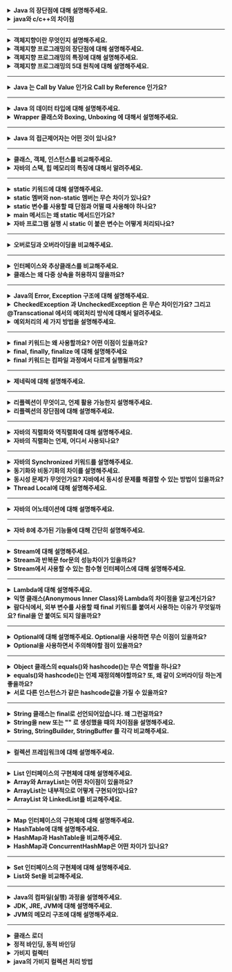 <details>
  <summary><b>Java 의 장단점에 대해 설명해주세요.</b></summary>

### 답변
- 장점
  - 운영체제에 독립적이다. 
    - JVM에서 동작하기 때문에, 특정 운영체제에 종속되지 않는다.
  - 객체지향 언어이다. 
    - 객체지향적으로 프로그래밍 하기 위해 여러 언어적 지원을 하고있다. (캡슐화, 상속, 추상화, 다형성)
    - 객체지향 패러다임의 특성상 비교적 이해하고 배우기 쉽다.
- 단점
  - 비교적 속도가 느리다. 
    - 자바는 한 번의 컴파일링으로 실행 가능한 기계어가 만들어지지 않고 JVM에 의해 기계어로 번역되고 실행하는 과정을 거치기 때문에 C나 C++의 컴파일 단계에서 만들어지는 완전한 기계어보다는 속도가 느리다. 
    - 그러나 하드웨어의 성능 향상과 바이트 코드를 기계어로 변환해주는 JIT 컴파일러 같은 기술 적용으로 JVM의 기능이 향상되어 속도의 격차가 많이 줄어들었다.

</details>
<details>
  <summary><b>java와 c/c++의 차이점</b></summary>

### 답변
- java와 c/c++의 가장 큰 차이점은 실행 환경이다. 
- java에서의 개발: 컴파일 혹은 컴파일 + jar압축 
  - 자바는 링크 과정이 없이 컴파일러가 바로 바이트 코드를 생성 
- c/c++에서의 개발: 컴파일 + 링크

</details>

---
<details>
  <summary><b>객체지향이란 무엇인지 설명해주세요.</b></summary>

### 답변
- 객체
  - 현실 세계의 실체 및 개념을 반영하는 상태와 행위를 정의한 데이터의 집합
- 객체지향 프로그래밍
  - 실세상의 물체를 객체로 표현하고, 이들 사이의 관계, 상호 작용을 프로그램으로 나타낸다.
  - 객체를 추출하고 객체들의 관계를 결정하고 이들의 상호 작용에 필요한 함수(메서드)와 변수(필드)를 설계 및 구현하다.
  - 각자의 역할을 지닌 객체들끼리 서로 메시지를 주고받으며 동작할 수 있도록 프로그래밍하는 것
  - 프로그래밍에서 필요한 데이터를 추상화시켜 상태와 행위를 가진 객체를 만들고 그 객체들 간의 유기적인 상호작용을 통해 로직을 구성하는 프로그래밍 방법

- 절차지향 프로그래밍 <-> 객체지향 프로그래밍
  - 실행하고자 하는 절차를 정하고 이 절차대로 프로그래밍하는 방법 
  - 목적을 달성하기 위한 일의 흐름에 중점을 둔다.

</details>

<details>
  <summary><b>객체지향 프로그래밍의 장단점에 대해 설명해주세요.</b></summary>

### 답변
- 객체지향 프로그래밍
  - 프로그래밍에서 필요한 데이터를 추상화시켜 상태와 행위를 가진 객체를 만들고 그 객체들 간의 유기적인 상호작용을 통해 로직을 구성하는 프로그래밍 방법
- 장점
  - 코드 재사용 용이 
  - 유지보수 용이 
  - 대형 프로젝트에 적합
- 단점
  - 처리 속도 느림 
  - 설계가 어려움

</details>

<details>
  <summary><b>객체지향 프로그래밍의 특징에 대해 설명해주세요.</b></summary>

### 답변
- 캡상추다
- 캡슐화 
  - 클래스 안에 서로 연관있는 속성과 기능들을 하나의 캡슐로 만들어 데이터를 외부로부터 보호하는 것 
  - 목적 
    - 데이터 보호: 외부로부터 클래스에 정의된 속성과 기능들을 보호 
    - 데이터 은닉: 내부의 동작을 감추고 외부에는 필요한 부분만 노출 (각 객체 고유의 독립성과 책임 영역을 안전하게 지킬 수 있다.)
  - 접근제어자와 getter/setter 를 통해 구현
- 상속 
  - 기존의 클래스를 재활용하여 새로운 클래스를 작성하는 자바의 문법요소 
  - 코드의 재사용을 통해 반복적인 코드를 최소화하고 공유하는 속성과 기능에 간편하게 접근할 수 있다. 
  - 상속과 구현 
    - 상속: 상위 클래스의 속성과 기능들을 하위 클래스에서 그대로 받아 사용하거나 오버라이딩을 통해 선택적으로 재정의해서 사용 
    - 구현: 반드시 인터페이스에 정의된 추상 메서드의 내용이 하위 클래스에서 정의
- 추상화 
  - 객체의 공통적인 속성과 기능을 추출하여 정의하는 것 
  - 구체적인 사물들의 공통적인 특징을 파악해서 이를 하나의 개념(집합)으로 다루는 것
  - 추상클래스와 인테페이스로 구현
- 다형성
  - 객체의 속성이나 기능이 상황에 따라 여러 가지 형태를 가질 수 있는 성질 
  - 서로 다른 클래스의 객체가 같은 메시지를 받았을 때 각자의 방식으로 동작하는 능력
  - 메서드 오버라이딩과 오버로딩을 통해 구현 
  - 가능한 것 예시 
    - 여러 종류의 객체를 배열로 다룰 수 있다.
    - 하나의 타입만으로 여러 가지 타입의 객체를 참조할 수 있다.

</details>

<details>
  <summary><b>객체지향 프로그래밍의 5대 원칙에 대해 설명해주세요.</b></summary>

### 답변
- "SOLID" 원칙

- S: 단일 책임 원칙(SRP, Single Responsibility Principle)
  - 객체는 단 하나의 책임만 가져야 한다. 
- O: 개방-폐쇄 원칙(OCP, Open Closed Principle)
  - 기존의 코드를 변경하지 않으면서 기능을 추가할 수 있도록 설계가 되어야 한다. 
- L: 리스코프 치환 원칙(LSP, Liskov Substitution Principle)
  - 일반화 관계에 대한 이야기며, 자식 클래스는 최소한 자신의 부모 클래스에서 가능한 행위는 수행할 수 있어야 한다. 
- I: 인터페이스 분리 원칙(ISP, Interface Segregation Principle)
  - 인터페이스를 클라이언트에 특화되도록 분리시키라는 설계 원칙이다. 
- D: 의존 역전 원칙(DIP, Dependency Inversion Principle)
  - 의존 관계를 맺을 때 변화하기 쉬운 것 또는 자주 변화하는 것보다는 변화하기 어려운 것, 거의 변화가 없는 것에 의존하라는 것이다.

</details>

---
<details>
  <summary><b>Java 는 Call by Value 인가요 Call by Reference 인가요?</b></summary>

### 답변
- 자바는 Call by Value 를 따릅니다. 기본 자료형의 경우 `해당 값이 복사`되어 전달되고, 참조 자료형의 경우 `힙 메모리의 참조값이 복사`되어 전달됩니다.

- 자바에서 파라미터는 항상 `값`으로 전달됩니다. (파라미터의 복사본이 메서드에 전달)
- `기본 자료형`의 경우 `값의 복사본`이 전달됩니다.
- `참조 자료형`의 경우 힙 메모리의 `주소값이 복사`되어 전달됩니다.
  - 아래 예시의 경우 User 의 메모리가 복사되어 전달된다. b 의 경우 새로운 주소를 할당하는데 메서드가 종료되면 원본 b 에는 반영되지 않는다.
  ```java
  class User {
      public int age;
  
      public User(int age) {
          this.age = age;
      }
  }
  
  public class ReferenceTypeTest {
  
      void test() {
          User a = new User(10);
          User b = new User(20);
  			  
          System.out.println(a); // age: 10
          System.out.println(b); // age: 20
          modify(a, b);
  
          System.out.println(a); // age: 11 
          System.out.println(b); // age: 20
      }
  
      private void modify(User a, User b) {
          a.age++;
  
          b = new User(30);
          b.age++;
      }
  }
  ```
  
</details>

---
<details>
  <summary><b>Java 의 데이터 타입에 대해 설명해주세요.</b></summary>

### 답변
- 자바의 데이터 타입은 기본 데이터 타입과 참조 타입으로 나뉩니다. 
- 기본 데이터 타입으로는 byte, short, int, long, float, double, boolean, char 가 있으며 Stack 영역에 저장됩니다. 
- 참조 타입은 기본형은 제외한 모든 타입이며 Heap 영역에 저장됩니다.

- `기본 데이터 타입(Primitive Data Type)`
  - 정수형 : byte, short, int, long
  - 실수형 : float, double
  - 논리형 : boolean(ture/false)
  - 문자형 : char
  - 기본 타입의 크기가 작고 고정적이기 때문에 메모리의 Stack 영역에 저장된다.

- `참조 타입(Reference Data Type)`
  - 참조 타입 종류: class, array, interface, Enumeration
  - 기본형을 제외하고는 모두 참조형
  - new 키워드를 이용하여 객체를 생성하여 데이터가 생성된 주소를 참조하는 타입이다.
  - String, StringBuffer, List, 개인이 만든 클래스 등
  - String과 배열은 참조 타입과 달리 new 없이 생성이 가능하지만 기본 타입이 아닌 참조 타입이다.
  - 참조 타입의 데이터의 크기가 가변적, 동적이기 때문에 동적으로 관리되는 Heap 영역에 저장된다.
  - 더 이상 참조하는 변수가 없을 때 가비지 컬렉션에 의해 파괴된다.
  - 참조 타입은 값이 저장된 곳의 주소를 저장하는 공간으로 객체의 주소를 저장한다. (Call-By-Value)
</details>

<details>
  <summary><b>Wrapper 클래스와 Boxing, Unboxing 에 대해서 설명해주세요.</b></summary>

### 답변
- 기본 타입의 데이터를 Wrapper 클래스의 값으로 변환하면 Boxing, 반대의 경우를 Unboxing이라고 합니다. 
- 프로그램에 따라 기본 타입의 데이터를 객체로 취급해야 하는 경우가 있다. 
- 예를 들어, 메소드의 인수로 객체 타입만이 요구되면 기본 타입의 데이터를 그대로 사용할 수는 없다. 
- 이때 기본 타입의 데이터를 먼저 객체로 변환한 후 작업을 수행해야 한다.

- Wrapper Class
  - 프로그램에 따라 기본 데이터 타입을 객체로 취급해야 하는 경우, 기본 타입들의 데이터를 객체로 포장한 클래스
  - java.lang 패키지에 존재

| 기본 타입     | 래퍼 클래스      |
|-----------|-------------|
| `byte`    | `Byte`      |
| `short`   | `Short`     |
| `int`     | `Integer`   |
| `long`    | `Long`      |
| `float`   | `Float`     |
| `double`  | `Double`    |
| `char`    | `Character` |
| `boolean` | `Boolean`   |

### 박싱(Boxing), 언박싱(Unboxing)
- Boxing
  - 기본 타입의 데이터를 Wapper 클래스의 인스턴스로 변환하는 과정
- Unboxing
  - Wrapper 클래스의 인스턴스에 저장된 값을 기본 타입의 데이터로 꺼내는 과정

### 오토 박싱(AutoBoxing)과 오토 언박싱(AutoUnBoxing)
- JDK 1.5부터는 박싱과 언박싱이 필요한 상황에서 자바 컴파일러가 이를 자동으로 처리해 준다. 
- 이렇게 자동화된 박싱과 언박싱을 오토 박싱(AutoBoxing)과 오토 언박싱(AutoUnBoxing)이라고 부른다.

```java
Integer num = new Integer(17); // 박싱
int n = num.intValue();        // 언박싱
System.out.println(n); // 출력 값: 17


Character ch = 'X'; // Character ch = new Character('X'); : 오토박싱
char c = ch;        // char c = ch.charValue();           : 오토언박싱
System.out.println(c); // 출력 값: X
```
- 오토 박싱을 이용하면 new 키워드를 사용하지 않고도 자동으로 Character 인스턴스를 생성할 수 있다. 
- 반대로 charValue() 메소드를 사용하지 않고도, 오토 언박싱을 이용하여 인스턴스에 저장된 값을 바로 참조할 수 있다.

</details>

---
<details>
  <summary><b>Java 의 접근제어자는 어떤 것이 있나요?</b></summary>

### 답변
- 제약 없이 접근 가능한 `public`
- 동일 패키지 또는 상속 관계에서 접근 가능한 `protected`
- 동일 패키지에서만 접근 가능한 `package-private`
- 선언한 객체에서만 사용 가능한 `private` 이 있습니다.

- 종류

| 접근 제어자	           | 설명                             |
|-------------------|--------------------------------|
| `public`          | `해당 객체를 사용하는 프로그램 어디에서나 접근 가능` |
| `protect`         | `동일 패키지 또는 상속 관계의 객체에서 접근 가능`  |
| `package-private` | `동일 패키지에서 접근 가능`               |
| `private`         | `해당 객체에서만 사용 가능`               |

</details>

---
<details>
  <summary><b>클래스, 객체, 인스턴스를 비교해주세요.</b></summary>

### 답변
- 클래스는 객체를 만들어 내기 위한 틀로서 객체가 가질 수 있는 속성과 메서드를 정의하며, 이를 실체화한 것이 객체입니다. 인스턴스는 객체의 구체적인 사례입니다.
- 클래스 = 붕어빵 틀
- 객체 = 붕어빵

- 클래스(Class)
  - 객체를 만들어 내기 위한 설계도 혹은 틀
  - 연관되어 있는 변수와 메서드의 집합
- 객체(Object)
  - 소프트웨어 세계에 구현할 대상
  - 클래스에 선언된 모양 그대로 생성된 실체
  - '클래스의 인스턴스(instance)' 라고도 부른다.
  - 하나의 클래스에서 new 키워드를 사용해 만든 것이 객체
- 인스턴스(Instance)
  - 설계도를 바탕으로 소프트웨어 세계에 구현된 구체적인 실체
    - 즉, 객체를 소프트웨어에 실체화 하면 그것을 '인스턴스'라고 부른다.
    - 실체화된 인스턴스는 메모리에 할당된다.
```java
// 클래스 정의
class Car {
    String color;
    String model;

    void drive() {
        System.out.println("The car is driving.");
    }
}

// 객체 생성
Car myCar = new Car(); // 이 부분이 바로 'new' 키워드를 사용하여 Car 클래스의 객체를 생성
myCar.color = "red";
myCar.model = "SUV";
myCar.drive();
```
- Car는 클래스이다.
  - 이는 자동차가 가지는 색상과 모델 같은 속성, 그리고 drive라는 동작을 정의하는 "설계도" 역할을 합니다.
- myCar는 Car 클래스의 객체이며, Car 클래스의 인스턴스입니다. 
  - new Car()를 통해 실제 메모리에 생성된 "구체적인 실체"입니다. 
- 즉, Car라는 클래스를 사용하여 myCar라는 객체를 생성했으며, myCar는 Car 클래스의 인스턴스라고 할 수 있습니다.


</details>

<details>
  <summary><b>자바의 스택, 힙 메모리의 특징에 대해서 알려주세요.</b></summary>

### 답변
- new 키워드를 사용해 객체를 생성하면 해당 객체는 메모리의 힙(Heap) 영역에 저장된다.
- 자바에서는 메모리가 크게 스택(Stack)과 힙(Heap)으로 나뉩니다.

- 스택 메모리
  - 지역 변수, 메서드 호출 시 사용하는 메모리가 저장
  - 메서드 실행이 끝나면 해당 스택 영역은 자동으로 비워집니다.
- 힙 메모리
  - new 키워드를 사용하여 생성한 객체들이 저장되는 공간입니다. 
  - 이 영역에 생성된 객체들은 프로그램이 실행되는 동안 참조할 수 있으며, 더 이상 참조되지 않으면 가비지 컬렉터가 제거합니다. 
  - Car myCar = new Car();라는 코드에서 Car 클래스의 설계도에 따라 새로운 Car 객체가 힙 메모리에 생성됩니다. 
  - myCar라는 참조 변수는 스택 메모리에 저장되며, 힙에 생성된 객체를 가리키는 주소를 저장합니다. 
  - 따라서, new 키워드를 사용할 때마다 새로운 객체가 힙 메모리에 생성되고, 스택에 있는 변수는 이 힙에 있는 객체를 참조하게 됩니다.
```java
// 클래스 정의
class Car {
    String color;
    String model;

    void drive() {
        System.out.println("The car is driving.");
    }
}

// 객체 생성
Car myCar = new Car(); // 이 부분이 바로 'new' 키워드를 사용하여 Car 클래스의 객체를 생성
myCar.color = "red";
myCar.model = "SUV";
myCar.drive();
```
</details>

---
<details>
  <summary><b>static 키워드에 대해 설명해주세요.</b></summary>

### 답변
- 클래스 멤버를 정의할 때 사용되며, 객체가 생성되기 전에 초기화 되며, 모든 인스턴스에서 공유되어 사용됩니다.
- 객체가 생성되기 전에 클래스의 로딩 과정에서 메모리에 할당되므로, 객체 생성 없이 클래스 이름만으로 접근할 수 있습니다.
- static 키워드를 적절히 사용하면, 메모리를 효율적으로 사용하거나 객체 생성 없이도 편리하게 접근할 수 있는 장점이 있습니다.

- 클래스 멤버와 인스턴스 멤버
  - 클래스 멤버(static)
    - 클래스에 존재하는 변수와 메서드
  - 인스턴스 멤버
    - 객체(인스턴스)에 존재하는 변수와 메서드. 
    - static 키워드를 사용하지 않고 정의한다.
  - 클래스 멤버에서는 인스턴스 멤버가 접근 가능하지만, 인스턴스 멤버에서는 클래스 멤버로 접근이 불가능하다.

```java
class Counter {
    // static 변수 (클래스 변수)
    static int count = 0;

    // 인스턴스 변수
    int instanceCount = 0;

    // 생성자
    Counter() {
        count++;          // static 변수는 모든 인스턴스에서 공유됨
        instanceCount++;  // 인스턴스 변수는 각 인스턴스별로 독립적
    }

    // static 메서드
    static int getCount() {
        return count; // static 변수 (클래스 변수)
    }

    // 인스턴스 메서드
    int getInstanceCount() {
        return instanceCount; // 인스턴스 변수
    }
}

// main 
public class Main {
    public static void main(String[] args) {
        Counter c1 = new Counter(); // c1 객체가 생성될 때, 생성자에서 count++와 instanceCount++가 실행됩니다.
        Counter c2 = new Counter();
        
        System.out.println("Static count: " + Counter.getCount()); // static 메서드는 클래스 이름으로 호출
        System.out.println("c1 instance count: " + c1.getInstanceCount());
        System.out.println("c2 instance count: " + c2.getInstanceCount());
    }
}

// 실행결과
Static count: 2       // 모든 인스턴스에서 공유되는 static 변수 count는 2
c1 instance count: 1  // c1 객체의 instanceCount는 1
c2 instance count: 1  // c2 객체의 instanceCount는 1
```
- count 변수는 static 키워드를 사용하여 정의된 클래스 변수입니다.
- static 변수는 모든 인스턴스에서 공유되므로, Counter 클래스에서 객체가 생성될 때마다 count가 증가합니다.
- Counter.getCount()처럼 클래스 이름으로 바로 접근 가능합니다.
- instanceCount 변수는 인스턴스 변수로, 각각의 객체가 독립적으로 가지는 값입니다. 
- c1과 c2 객체는 각자의 instanceCount를 가지고 있으며, 서로 영향을 주지 않습니다. 
- getCount 메서드는 static 메서드로, Counter.getCount()처럼 클래스 이름으로 접근할 수 있습니다. 
- 반면, getInstanceCount 메서드는 인스턴스 메서드로, 각 인스턴스에서 독립적으로 호출됩니다.

</details>
<details>
  <summary><b>static 멤버와 non-static 멤버는 무슨 차이가 있나요?</b></summary>

### 답변
- static 멤버는 클래스가 로딩될 때 메모리에 할당되며, 모든 인스턴스에서 공유됩니다. 
- 반면에 non-static 멤버는 각 인스턴스가 생성될 때 메모리에 할당되고, 인스턴스마다 고유한 값을 가집니다.
- 다음과 3가지의 차이점이 존재한다.

| 항목           | 메모리 할당 시기   | 접근 방법                     | 공유 여부             |
|--------------|-------------|---------------------------|-------------------|
| `static`     | 클래스가 로딩될 때  | 인스턴스를 생성하지 않고 클래스 이름으로 접근 | 모든 인스턴스가 동일한 값 공유 |
| `non-static` | 인스턴스가 생성될 때 | 인스턴스를 생성한 후 접근            | 인스턴스마다 고유한 값 존재   |

</details>
<details>
  <summary><b>static 변수를 사용할 때 단점과 어떨 때 사용해야 하나요?</b></summary>

### 답변
- 메모리 관리의 비효율 
  - static 변수는 애플리케이션이 실행되는 동안 메모리에 상주합니다. 
  - 인스턴스 변수와 달리 객체가 소멸되더라도 메모리에서 해제되지 않기 때문에, 많은 static 변수를 사용하면 메모리 사용량이 증가하여 시스템 자원을 비효율적으로 사용할 수 있습니다. 
- 따라서 static 변수는 `공유 데이터가 필요한 경우` 또는 `전역적으로 접근이 필요할 때` 적절히 사용하는 것이 좋습니다.

</details>
<details>
  <summary><b>main 메서드는 왜 static 메서드인가요?</b></summary>

### 답변
- main 메서드는 프로그램이 시작할 때 JVM에 의해 호출됩니다. 
- 인스턴스가 생성되기 전에 호출되어야 하기 때문에 `클래스가 로딩될 때 메모리를 할당 하는 static`으로 정의되어야 합니다.
- 만약 non-static 메서드라면, main 메서드를 호출하기위해 클래스를 인스턴스화 시켜야 하기 때문에 JVM 에서 직접 호출이 불가능합니다. 따라서 main 메서드는 static 메서드여야 합니다.

</details>
<details>
  <summary><b>자바 프로그램 실행 시 static 이 붙은 변수는 어떻게 처리되나요?</b></summary>

### 답변
- static 이 붙은 변수는 해당 클래스가 로딩될 때 Method Area에 한번 초기화되고 값 변경이 일어나지 않습니다. 
- 이후에 인스턴스를 초기화하지 않고 사용할 수 있습니다.
- 정리하자면, 자바 프로그램이 실행되고 JVM이 프로그램에서 사용되는 클래스를 로드하고, 해당 static 변수를 초기화합니다.
- JVM은 Method Area 에 static 변수에 메모리를 할당합니다.

### Method Area 란 무엇인가요?
- 자바 프로그램이 실행될 때, JVM은 프로그램에서 사용되는 클래스를 로드하여 Method Area에 저장하고, 필요한 정보를 관리합니다.
</details>

---
<details>
  <summary><b>오버로딩과 오버라이딩을 비교해주세요.</b></summary>

### 답변
- 오버로딩은 메서드의 이름은 같고 파라미터를 다르게 한 것이고, 오버라이딩은 부모 클래스의 메서드를 자식 클래스에서 재정의하는 것을 의미합니다.
- `오버로딩`
  - 이름은 같고 매개변수의 수, 타입 또는 순서가 다른 여러 메서드 정의
  - 반환하는 타입은 달라도 된다.
```java
class MathOperations {
    // 두 개의 정수를 더하는 메서드
    int add(int a, int b) {
        return a + b;
    }

    // 세 개의 정수를 더하는 메서드
    int add(int a, int b, int c) {
        return a + b + c;
    }

    // 두 개의 실수를 더하는 메서드
    double add(double a, double b) {
        return a + b;
    }
}

public class Main {
    public static void main(String[] args) {
        MathOperations math = new MathOperations();
        
        System.out.println("add(2, 3): " + math.add(2, 3)); // 두 개의 정수 덧셈
        System.out.println("add(1, 2, 3): " + math.add(1, 2, 3)); // 세 개의 정수 덧셈
        System.out.println("add(2.5, 3.5): " + math.add(2.5, 3.5)); // 두 개의 실수 덧셈
    }
}

// 출력
add(2, 3): 5
add(1, 2, 3): 6
add(2.5, 3.5): 6.0
```
- `오버라이딩`
  - 메서드 이름과 매개변수가 동일한 부모 클래스의 메서드를 자식 클래스에서 재정의하는 것
  - 오버라이딩된 메서드가 자식클래스의 인스턴스에서 호출되면 부모 클래스의 메서드는 무시된다.
```java
// 부모 클래스
class Animal {
    // 부모 클래스의 메서드
    void sound() {
        System.out.println("Some generic animal sound");
    }
}

// 자식클래스 --> 상속
class Dog extends Animal {
    // 부모 클래스의 sound 메서드를 오버라이딩
    @Override
    void sound() {
        System.out.println("Bark");
    }
}

// main
public class Main {
    public static void main(String[] args) {
        Animal myAnimal = new Animal(); // 부모 클래스 인스턴스
        myAnimal.sound(); // "Some generic animal sound" 출력

        Animal myDog = new Dog(); // 자식 클래스 인스턴스
        myDog.sound(); // "Bark" 출력
    }
}

// 출력
Some generic animal sound
Bark
```
</details>

---
<details>
  <summary><b>인터페이스와 추상클래스를 비교해주세요.</b></summary>

### 답변
- 둘의 차이는 목적에 있어 차이가 있습니다. 
- 추상클래스는 abstract 키워드로 선언된 클래스로서 기능을 이용하고 확장하도록 의도합니다. 
- 반면, 인터페이스는 추상메서드로만 이루어진 것으로 기능의 구현을 강제하도록 의도합니다. 
- 이러한 이유 때문에 추상클래스는 공통 기능을 가지는 기반 클래스로 적합하며, 인터페이스는 다형성이 필요한 경우에 적합합니다. 

- `추상클래스`
  - abstract 키워드로 선언된 클래스
  - 자식 클래스가 추상클래스의 기능을 이용하고 확장하는데 초점을 둔다.
  - 클래스이기 때문에 다중상속은 지원하지 않는다.
  - 기능의 확장에 초점을 두기 때문에 공통 기능을 가지는 베이스 클래스에 적합하다. 
- `추상 메서드`
  - abstract 키워드와 함께 구현부는 작성되지 않고 선언부만 작성된 메서드
  - final 키워드가 붙은 메서드는 추상 메서드로 만들 수 없다.
  - 물론 static 메서드도 추상 메서드로 만들 수 없다.

```java
// 추상 클래스 정의 --> abstract 키워드
abstract class Animal {
    // 추상 메서드 --> abstract 키워드
    abstract void sound(); 

    // 일반 메서드
    void eat() {
        System.out.println("Eating...");
    }
}

// 자식 클래스에서 추상 메서드 구현 1
class Dog extends Animal {
    @Override
    void sound() {
        System.out.println("Bark");
    }
}

// 자식 클래스에서 추상 메서드 구현 2
class Cat extends Animal {
    @Override
    void sound() {
        System.out.println("Meow");
    }
}

// Main 사용 예시
public class Main {
    public static void main(String[] args) {
        Animal dog = new Dog(); // 1
        dog.sound(); // 출력: Bark
        dog.eat();   // 출력: Eating...

        Animal cat = new Cat(); // 2
        cat.sound(); // 출력: Meow
        cat.eat();   // 출력: Eating...
    }
}
```

- `인터페이스`
  - 추상 메서드와 상수로만 이루어진 것
  - 인터페이스는 선언된 기능을 구현하도록 강제한다.
  - 기능의 구현을 강제하기 때문에 같은 기능을 다르게 구현하는 다형성이 필요한 경우에 적합하다.
  - 다중 상속이 가능하다.
    - 다중 상속을 할 때 메서드 충돌은 어떻게 해결할까?
      - 다중 상속을 하더라도 인터페이스에는 구현부가 없고, 구현 부분이 하나이기 때문에 컴파일 에러는 나타나지 않는다.
      - 다만, default 메서드를 통해 인터페이스에서 구현하는 경우 컴파일러는 오류를 내보낸다. (모두 구현된 경우)
      - 이 경우 2가지 해결 방법이 존재한다.
        1. 인터페이스에서 구현하지 않고 상속한 클래스에서 구현한다.
        2. 하나의 인터페이스로 구현을 위임한다.
```java
// 인터페이스 정의
interface Animal {
    void sound(); // 추상 메서드 (구현부 없음)
    void eat();   // 추상 메서드
}

// 인터페이스를 구현하는 클래스 1 
class Dog implements Animal {
    @Override
    public void sound() {
        System.out.println("Bark");
    }

    @Override
    public void eat() {
        System.out.println("Dog is eating.");
    }
}

// 인터페이스를 구현하는 클래스 2
class Cat implements Animal {
    @Override
    public void sound() {
        System.out.println("Meow");
    }

    @Override
    public void eat() {
        System.out.println("Cat is eating.");
    }
}

// Main 사용 예시
public class Main {
    public static void main(String[] args) {
        Animal dog = new Dog();
        dog.sound(); // 출력: Bark
        dog.eat();   // 출력: Dog is eating.

        Animal cat = new Cat();
        cat.sound(); // 출력: Meow
        cat.eat();   // 출력: Cat is eating.
    }
}
```

</details>
<details>
  <summary><b>클래스는 왜 다중 상속을 허용하지 않을까요?</b></summary>

### 답변
- 다중 상속을 허용하지 않는 이유는 모호성 때문입니다. 
- 다중 상속하는 클래스에서 이름이 같은 메서드가 있다면 어떤 메서드를 컴파일러가 호출할지 모호하기 때문에 자바에서는 다중 상속을 지원하지 않습니다.
- 부모 클래스들에서 같은 이름을 가진 메서드나 변수가 있다면, 자식 클래스에서 어떤 메서드를 컴파일러가 호출할지 모호하기 때문입니다.

</details>

---
<details>
  <summary><b>Java의 Error, Exception 구조에 대해 설명해주세요.</b></summary>

### 답변
- 자바의 Error 와 Exception 은 모두 Throwable 객체를 상속받습니다. 
- Error 는 주로 시스템 레벨의 심각한 에러로서 개발자가 처리할 수 없는 에러입니다. 
- Exception 은 크게 RuntimeException 과 다른 Exception 으로 구분되며, 주로 개발자가 작성한 프로그램에서 발생하는 에러입니다.

- Error
  - 시스템에 발생하는 심각한 예외 상황을 나타냄
  - OutOfMemoryError, StackOverflowError 등
  - 시스템 자체에서 발생하여 개발자가 대응할 수 없다. -> 따로 처리하지 않아도 된다.

- Exception
  - 개발자가 작성한 프로그램에서 발생하는 예외 상황을 나타냄
  - RuntimeException, IOException 등
  - 일반적으로 RuntimeException 과 나머지 Exception 으로 구분되어 구조화한다.
  - `try-catch-finally 구문`을 사용하여 예외 처리를 해야한다.

</details>
<details>
  <summary><b>CheckedException 과 UncheckedException 은 무슨 차이인가요? 그리고 @Transcational 에서의 예외처리 방식에 대해서 알려주세요.</b></summary>

### 답변
- UncheckedException 와 CheckedException 의 차이는 `예외 처리의 강제성`에 있습니다. 
  - => 개발자가 예외 처리를 반드시 해야 하는지 여부
- CheckedException 은 `컴파일 과정에서` 발생하여 예외를 강제하는 반면, 
- UncheckedException 은 `런타입 과정에서` 발생하는 예외이기 때문에 컴파일 과정에서 예외 처리를 강제하지 않습니다.

- `UncheckedException`
  - RuntimeException 과 이를 상속한 예외 -> NullPointerException
  - 런타임 과정에서 발생하는 예외
  - 예외 처리를 강제받지 않음
    - 다만, 예외가 런타임 과정에서 발생하기 때문에 예상하지 못한 에러가 발생할 수 있다.
    - 따라서 예외 상황이 발생할 것을 대비하여 예외 처리를 하는 것이 좋다.
    - 예외가 발생할 가능성은 있지만, 개발자가 자유롭게 예외 처리를 선택할 수 있습니다.
- `CheckedException`
  - RuntimeException 을 제외한 Exception 예외 -> IOException 등
  - 컴파일 과정에서 발생하는 예외
  - 컴파일러에 의해 예외 처리가 강제됨
  - 컴파일 단계에서 발생할 가능성이 있는 예외를 반드시 처리하도록 강제합니다.

### @Transcational 의 예외처리
- 스프링 프레임워크에서 제공하는 @Transcational 애너테이션안에서 에러가 발생 시 체크 예외는 롤백이되지 않지만 언체크 예외는 롤백이 된다는 차이점이 있다.

### 예외를 처리하는 것이 좋을 것 같은데 언체크 예외가 필요한 이유?
- 모든 예외를 처리하기는 번거롭고, 불필요한 의존관계가 생기때문
→ 예로 SQLException은 Repository에서 데이터에 접근할 때 생길 수 있는 에러이며 SQL 문법으로 인한 오류이다. 이 오류를 처리할만한 곳이 마땅히 없이 상위로 계속 예외를 던지다 보니 Controller 까지 예외가 전달되게 된다. 이렇게 되면 Controller가 Repository를 의존하게 된다.

</details>
<details>
  <summary><b>예외처리의 세 가지 방법을 설명해주세요.</b></summary>

### 답변

1. 예외 복구
   - 예외가 발생하더라도 애플리케이션이 정상적인 흐름으로 동작하도록 진행
   - 예외 상황을 정상 상태로 돌려놓는 예외 복구
   ```java
    public void connectToDatabase() {
    try {
    // 데이터베이스에 연결을 시도
    Connection connection = DriverManager.getConnection("jdbc:mysql://localhost:3306/mydb", "user", "password");
    System.out.println("Database connected!");
    } catch (SQLException e) {
    // 예외 발생 시 복구 로직 수행
    System.out.println("Failed to connect to database. Retrying...");
    // 다시 연결을 시도하거나, 기본 값을 설정해 문제를 복구할 수 있습니다.
    // 예를 들어, 재시도를 하거나 예외를 처리하여 정상적인 흐름을 유지함
    }
    }
    
    ```

2. 예외 회피
   - 예외가 발생하면 throws 를 통해 호출한 메서드로 예외 처리를 위임하는 것
   - 호출한 메서드로 예외 처리를 넘기는 예외 회피
    ```java
    public void readFile(String fileName) throws IOException { // 예외를 호출한 곳으로 회피
        FileReader fileReader = new FileReader(fileName);
        // 파일 읽기 처리
    }
    
    // 호출하는 쪽에서 예외 처리를 해야 함
    public void readFileData() {
        try {
            readFile("nonexistent.txt");
        } catch (IOException e) {
            System.out.println("File not found: " + e.getMessage());
        }
    }
    
    ```

3. 예외 전환
   - 다른 예외로 전환하는 예외 전환 -> 사용자 정의 예외
   - 호출한 메서드에서 예외를 처리할 때 더 명확하게 예외 상황을 인지할 수 있도록 돕는다.
   - throw 를 통해 실행
   ```java
    public void loadDataFromFile(String fileName) throws CustomFileException {
    try {
    FileReader fileReader = new FileReader(fileName);
    // 파일에서 데이터 로드
    } catch (FileNotFoundException e) {
    // FileNotFoundException을 사용자 정의 예외(CustomFileException)로 전환하여 던짐
    throw new CustomFileException("The file " + fileName + " could not be found.", e);
    }
    }
    
    // 사용자 정의 예외 클래스
    public class CustomFileException extends Exception {
    public CustomFileException(String message, Throwable cause) {
    super(message, cause);
    }
    }
    
    ```

</details>

---
<details>
  <summary><b>final 키워드는 왜 사용할까요? 어떤 이점이 있을까요?</b></summary>

### 답변
- final 키워드는 변수와 메서드, 클래스에 붙어 변하지 않도록 하는 역할을 수행합니다. 
- 의도치 않은 변경을 줄여 코드 안정성을 보장하고 final 변수는 상수이기 때문에 컴파일 과정에서 성능 향상을 가져올 수 있습니다. 
- 또한, 코드 가독성을 높일 수 있습니다.

1. 코드 안정성
   - 의도치 않은 코드 변경을 줄일 수 있기 때문에 코드 안정성이 높아진다.
2. 성능 향상
   - final 변수는 상수로 취급하여 컴파일 과정에서 변수를 계산하는 과정이 준다. 이만큼 성능 향상을 불러올 수 있다.
3. 코드 가독성
   - 변수, 메서드, 클래스에 final 키워드를 붙이면 변경되지 않는다는 의미를 명확하게 전달할 수 있다.

</details>
<details>
  <summary><b>final, finally, finalize 에 대해 설명해주세요</b></summary>

### 답변
- final 키워드는 변수, 메서드, 클래스를 변경 불가능하도록 만드는 것이고, 
- finally 는 try-catch 구문 마지막에 항상 실행될 코드 블록을 정의하기 위해 사용됩니다. 
- 마지막으로 finalize 는 GC 가 더이상의 참조가 존재하지 않는 객체를 메모리에서 삭제할 때 사용되는 메서드입니다.

1. final
   - 기본 데이터 타입에 적용: 변수에 저장된 값의 변경이 불가능 -> 스택에 저장
   - 참조 데이터 타입에 적용: 참조 변수의 힙 메모리를 재할당 불가능 -> 힙에 저장
   - 메서드에 적용: 오버라이드 불가능
   - 클래스에 적용: 상속 불가능
2. finally
   - try-catch 구문이 종료될 때 항상 실행될 코드 블록을 정의하기 위해 사용
   - JVM 이 종료되거나 해당 프로세스가 종료되지 않는 이상 무조건 실행된다.
     - return 문이 try 에 있어도 finally 코드 블록이 실행됨
     - try-with-resources 구문을 사용할 수 있으면 try-catch-finally 대신 사용할 것
       - 예외가 중복될 경우 디버깅이 힘듦
       - 가독성이 나빠짐
3. finalize
   - Garbage Collector 가 더이상 참조가 존재하지 않는 객체를 메모리에서 삭제할 때 호출하는 메서드
   - Object 클래스의 finalize 메서드를 오버라이딩하여 커스텀할 수 있다.

</details>

<details>
  <summary><b>final 키워드는 컴파일 과정에서 다르게 실행될까요?</b></summary>

### 답변
- 변수에 final 키워드가 붙으면 `상수`(ex 3.14 파이 등)와 같이 취급이 됩니다. 
- 메서드에 final 키워드가 붙으면 오버라이딩이 안되기 때문에 오버라이딩한 메서드를 찾는 과정이 생략됩니다. 
- 클래스에 final 키워드가 붙으면 상속이 불가능하기 때문에 자식 클래스를 찾는 과정이 생략됩니다.

</details>

---
<details>
  <summary><b>제네릭에 대해 설명해주세요.</b></summary>

### 답변
- 제네릭
  - 클래스 내부에서 사용하는 타입을 외부에서 지정할 수 있는 방법이다. 
  - 메소드의 선언 부에 적은 제네릭으로 리턴 타입, 파라미터의 타입이 정해지는 메소드이다.
- 장점
1. 잘못된 타입을 사용하는 것을 방지한다.
    ```java
    ArrayList<Integer> list = new ArrayList<>();
    list.add("Test"); /* 에러 */
    ```
   - 위와같이 꺽쇠(< >)안에 클래스 타입이 명시된 패턴을 자주 발견할 수 있다. 이걸 제네릭(Generic) 이라고 부르며, 제네릭 파라미터는 꺽쇠안에 포함하여 전달한다.
   - 위의 예시는 Integer타입으로 선언한 ArrayList에 Test라는 문자열 요소를 추가하려는 코드이며 에러가 발생한다. 
   - 이처럼 미리 타입을 검사할 수 있으며 반환값에 대한 타입 변환 및 타입 검사에 들어가는 노력을 줄일 수 있다.

2. 외부에서 타입이 지정되기 때문에 관리가 편하다.

    ```java
    public interface List<E> extends Collection<E> { ... }
    ```
   - 위 예시는 제네릭이 시용되어 선언된 자바의 List 인터페이스이다. 
   - List 인터페이스를 구현하는 ArrayList 등의 클래스를 생성할 때 타입을 지정해주므로 List, ArrayList 등을 구현, 생성할 때 타입을 체크하거나 변환해줄 필요가 없어지게 된다.

- T와 E의 차이는? 
  - 결론부터 말하자면 없다. 
  - Collection을 상속하는 배열형태의 클래스에서 제네릭 사용 시 E(Element)를 자주 사용하는데 배열의 요소(Element)가 Type보다 통상적으로 더 어울리기 때문이다. 
  - 사실상 암묵적인 규칙이며 다른 클래스에서 제네릭 사용 시 임의의 문자를 임의의 길이로 넣는 것도 가능하다.

- 통상적으로 자주 사용하는 제네릭 선언의 종류
  - T : Type
  - E : Element
  - K : Key
  - V : Value
  - N : Number

3. 클래스의 재사용성이 높아진다.

    ```java
    HashMap<String, List<Integer>> map1 = new HashMap<>();
    HashMap<Integer, String> map2 = new HashMap<>();
    HashMap<String, String> map3 = new HashMap<>();
    
    ArrayList<Integer> list1 = new ArrayList<>();
    ArrayList<String> list2 = new ArrayList<>();
    ```
   - 위 예시처럼 제네릭으로 선언된 하나의 클래스를 구현기능의 알맞게 타입을 생성할 때 정해주므로 코드의 재사용성이 높아진다.

- 단점
  - 문법이 생소하여 가독성이 떨어지고 공변성 때문에 배열과의 호환성이 좋지 않다.

</details>

---
<details>
  <summary><b>리플렉션이 무엇이고, 언제 활용 가능한지 설명해주세요.</b></summary>

### 답변
- 동적으로 런타임에 메모리(힙) 영역에 로드 된 Class 타입의 객체를 통해, 접근 제어자 상관없이 원하는 클래스의 정보에 접근해서 조작할 수 있도록 지원하는 API이다.
- 주로 런타임에 클래스에 접근하여 정보를 얻어야 할 때 사용된다. 
  - 예시로는 Spring 의 애노테이션, Jackson 등이 있다.
- 이는 개발자가 직접적으로 리플렉션 API를 사용하지 않아도, 프레임워크 내부에서 자동으로 처리된다.
- 어플리케이션이 실행되어 JVM 메모리(힙) 영역에 클래스 정보들이 저장된 시점인 '런타임' 시에 이 영역에 접근하여 클래스의 정보를 분석, 수정하는 작업을 하는 API가 바로 자바 리플렉션이다!
  - 필드 (목록) 가져오기 
  - 메소드 (목록) 가져오기 
  - 상위 클래스 가져오기 
  - 인터페이스 (목록) 가져오기 
  - 애노테이션 가져오기 
  - 생성자 가져오기 
  - 생성자를 통해 인스턴스 객체 생성하기
```java
import java.lang.reflect.Field;
import java.lang.reflect.Method;

class Person {
    private String name;

    public Person(String name) {
        this.name = name;
    }

    public void sayHello() {
        System.out.println("Hello, my name is " + name);
    }
}

// main
public class ReflectionExample {
    public static void main(String[] args) {
        try {
            // 클래스 객체를 얻음
            Class<?> personClass = Class.forName("Person");

            // 인스턴스 생성
            Object personInstance = personClass.getDeclaredConstructor(String.class).newInstance("Alice");

            // 필드 접근 및 값 설정
            Field nameField = personClass.getDeclaredField("name");
            nameField.setAccessible(true);  // private 필드에 접근 허용
            nameField.set(personInstance, "Bob");  // 필드 값 변경

            // 메서드 호출
            Method sayHelloMethod = personClass.getDeclaredMethod("sayHello");
            sayHelloMethod.invoke(personInstance);  // "Hello, my name is Bob" 출력
        } catch (Exception e) {
            e.printStackTrace();
        }
    }
}
```

- Person 클래스의 name 필드를 수정하고 sayHello 메서드를 호출하여 "Hello, my name is Bob"이라는 결과를 출력

#### 정리

- 스프링 프레임워크는 IoC 컨테이너에서 빈(Bean)을 관리하면서 리플렉션을 사용하여 빈을 동적으로 생성하고 의존성을 주입
- @Autowired를 통해 의존성 주입이 필요한 경우 스프링이 리플렉션을 이용해 해당 객체를 주입 
- 개발자가 직접 리플렉션 코드를 작성할 필요 없이 스프링이 자동으로 처리해주므로 편리한 것
- 따라서 스프링을 사용하는 경우 일반적인 개발자는 리플렉션을 직접 사용할 일이 거의 없다. 
- 다만, 리플렉션을 이해하고 있으면 스프링이 내부적으로 빈을 생성하고 관리하는 원리를 이해하는 데 도움이 된다.

</details>
<details>
  <summary><b>리플렉션의 장단점에 대해 설명해주세요.</b></summary>

### 답변
- 장점
  - 클래스의 정보를 동적으로 로딩 
  - 객체를 런타임에 생성
- 단점 
  - 타입이 정해지지 않는 클래스의 정보를 가져오기 때문에 컴파일러의 최적화를 받지 못한다. 이 때문에 성능 저하가 발생한다.
  - 동적으로 클래스 정보를 가져오기 때문에 가독성이 떨어진다.
  - private 메서드에 접근할 수 있기 때문에 보안문제가 생긴다.

</details>

---
<details>
  <summary><b>자바의 직렬화와 역직렬화에 대해 설명해주세요.</b></summary>

### 답변
- 직렬화 
  - 메모리를 디스크에 저장하거나, 네트워크 통신에 사용하기 위한 형식으로 변환하는 것이다. 
    - 특별히, 자바 직렬화는 자바 시스템 내부에서 사용되는 객체 또는 데이터를 외부의 자바 시스템에서도 사용할 수 있도록 바이트 형태로 데이터 변환하는 기술을 뜻한다.
  - 시스템 `내부에서` 사용되는 `객체 또는 데이터`를 `외부 시스템에서도` 사용할 수 있도록 `바이트 형태`로 변환하는 기술
  - JVM의 메모리(힙 또는 스택)에 있는 객체 데이터를 변환
  - 조건
    - 기본 타입 (primitive)
      - java.util.Serializable 인터페이스를 상속받은 객체
  - 방법 
    - java.io.ObjectOutputStream 객체 이용

- 역직렬화 
  - `바이트로 변환된 데이터`를 `객체`로 변환하는 기술
  - JVM의 메모리에 저장
  - 조건 
    - 직렬화 대상이 된 객체의 클래스가 클래스 패스에 존재해야 하며, import 되어 있어야 한다.
      - 직렬화와 역직렬화를 진행하는 과정이 다른 시스템에서 일어날 수 있다.
    - 자바 직렬화 대상 객체는 동일한 serialVersionUID 를 가지고 있어야 한다.
  - 방법 
    - java.io.ObjectInputStream 객체 이용
- 고려해야할 점 
  - 외부 저장소로 저장되는 데이터는 짧은 만료 시간이 아니라면 자바 직렬화 사용을 지양한다.
  - 긴 만료 시간을 가지는 데이터는 JSON 등 다른 포맷을 사용하여 저장한다.
- serialVersionUID 란?
  - Java 직렬화 대상 객체는 동일한 serialVersionUID를 가지고 있어야 한다.
  - serialVersionUID를 선언하지 않으면, 내부적으로 클래스의 구조 정보를 이용하여 자동으로 생성된 해시 값이 할당된다.
  - 이 때문에 클래스의 멤버 변수가 추가되거나 삭제되면 serialVersionUID가 달라진다.
</details>

<details>
  <summary><b>자바의 직렬화는 언제, 어디서 사용되나요?</b></summary>

### 답변
- 언제? 
  - JVM 메모리에서만 있는 객체 데이터를 영속화할 때 사용
- 왜 사용?
  - 개발 언어를 무엇을 선택하든, 사용하는 데이터의 메모리 구조는 크게 2가지로 나뉜다. 
  - 값 형식 데이터 
    - int, float, char 등 값 형식 데이터는 스택에 메모리가 쌓이고 직접 접근이 가능하다.
  - 참조 형식 데이터 
    - 객체와 같은 참조 형식 변수를 선언하면 힙에 메모리가 할당되고, 스택에서는 이 힙 메모리를 참조하는 구조로 되어 있다.
  - 정리
    - 위 두 가지 데이터 중에서 디스크에 저장하거나 통신할 때는 `값 형식 데이터`만 사용할 수 있다. 
    - 참조 형식 데이터는 실제 데이터 값이 아닌 힙에 할당되어 있는 메모리 번지 주소를 가지고 있기 때문이다. 
  - 참조 형식 데이터를 사용할 수 없는 이유 
    - 객체 A를 만들고 주소 값이 0x00045523라고 가정하자. 그리고 이 값을 파일에 포함하여 저장했다고 해보자. 이후 프로그램을 종료하고 다시 실행해서 주소 값 0x00045523을 가져오더라도 기존 A 객체의 데이터를 가져올 수 없다. 프로그램이 종료되면 기존에 할당되었던 메모리(0x00045523)는 해제되고 없어지기 때문이다. 
    - 네트워크 통신 또한 마찬가지이다. 각 PC마다 사용하고 있는 메모리 공간 주소는 전혀 다르다. 그러므로 내가 다른 PC로 전송한 A 객체 데이터(0x00045523)는 무의미하다. 이 데이터를 받은 PC의 메모리 주소 0x00045523에는 전혀 다른 값이 존재하기 때문이다.
  - 그래서 직렬화를 사용?
    - 직렬화를 하게 되면 `각 주소 값이 가지는 데이터를 전부 끌어 모아서 값 형식 데이터로 변환`해 준다. 
    - 직렬화가 된 데이터는 언어에 따라서 텍스트 또는 바이너리 등의 형태가 되는데, 이러한 형태가 되었을 때 저장하거나 통신할 때 파싱이 가능한 유의미한 데이터가 된다. 
    - 즉, 직렬화를 하는 이유는 사용하고 있는 데이터를 파일 저장 혹은 데이터 통신에서 파싱할 수 있는 유의미한 데이터를 만들기 위함이다.
- 정리
  - 디스크에 저장하거나 통신할 때는 값 형식 데이터만 사용할 수 있다. 참조 형식 데이터는 실제 데이터 값이 아닌 힙에 할당되어 있는 메모리 번지 주소를 가지고 있기 때문이다. 이때 직렬화를 하게 되면 각 주소 값이 가지는 데이터를 전부 끌어 모아서 값 형식 데이터로 변환해 준다. 직렬화가 된 데이터는 언어에 따라서 텍스트 또는 바이너리 등의 형태가 되는데, 이러한 형태가 되었을 때 저장하거나 통신할 때 파싱이 가능한 유의미한 데이터가 된다.

- 장점
  - 시스템이 종료되더라도 없어지지 않음

- 자바 직렬화는 언제 쓰는가?
  - 짧은 만료 시간을 지니는 데이터를 가지고 있는 객체를 직렬화 할 때 
  - 거의 변경되지 않는 데이터를 지닌 객체를 직렬화 할 때

- 자바 직렬화를 사용하는 기술
  - 서블릿 세션 
    - 서블릿 기반의 WAS 들은 대부분 세션의 자바 직렬화를 지원하고 있다. 
    - 세션을 통해 파일로 저장하거나 세션 클러스터링, DB 를 저장하는 등에서 세션 자체가 직렬화가 되어 저장되고 전달됨
  - 캐시 
    - 퍼포먼스를 위한 캐시 라이브러리(Ehcache, Redis, Memcached 등)에서 주로 이용 
  - 자바 RMI(Remote Method Invocation)
    - 자바 RMI: 원격 시스템 간의 메시지 교환을 위해서 사용하는 기술 
      - 소켓 통신을 하지 않고 추상화하여 메서드를 통해 호출 
    - 원격에 있는 메서드를 호출할 때 전달하는 메시지(주로 객체)를 직렬화

</details>

---
<details>
  <summary><b>자바의 Synchronized 키워드를 설명해주세요.</b></summary>

### 답변


</details>
<details>
  <summary><b>동기화와 비동기화의 차이를 설명해주세요.</b></summary>

### 답변


</details>
<details>
  <summary><b>동시성 문제가 무엇인가요? 자바에서 동시성 문제를 해결할 수 있는 방법이 있을까요?</b></summary>

### 답변


</details>
<details>
  <summary><b>Thread Local에 대해 설명해주세요.</b></summary>

### 답변


</details>

---
<details>
  <summary><b>자바의 어노테이션에 대해 설명해주세요.</b></summary>

### 답변


</details>

---
<details>
  <summary><b>자바 8에 추가된 기능들에 대해 간단히 설명해주세요.</b></summary>

### 답변


</details>

---
<details>
  <summary><b>Stream에 대해 설명해주세요.</b></summary>

### 답변


</details>
<details>
  <summary><b>Stream과 반복문 for문의 성능차이가 있을까요?</b></summary>

### 답변


</details>
<details>
  <summary><b>Stream에서 사용할 수 있는 함수형 인터페이스에 대해 설명해주세요.</b></summary>

### 답변


</details>

---
<details>
  <summary><b>Lambda에 대해 설명해주세요.</b></summary>

### 답변


</details>
<details>
  <summary><b>익명 클래스(Anonymous Inner Class)와 Lambda의 차이점을 알고계신가요?</b></summary>

### 답변


</details>
<details>
  <summary><b>람다식에서, 외부 변수를 사용할 때 final 키워드를 붙여서 사용하는 이유가 무엇일까요? final을 안 붙여도 되지 않을까요?</b></summary>

### 답변


</details>

---
<details>
  <summary><b>Optional에 대해 설명해주세요. Optional을 사용하면 무슨 이점이 있을까요?</b></summary>

### 답변


</details>
<details>
  <summary><b>Optional을 사용하면서 주의해야할 점이 있을까요?</b></summary>

### 답변


</details>

---
<details>
  <summary><b>Object 클래스의 equals()와 hashcode()는 무슨 역할을 하나요?</b></summary>

### 답변


</details>
<details>
  <summary><b>equals()와 hashcode()는 언제 재정의해야할까요? 또, 왜 같이 오버라이딩 하는게 좋을까요?</b></summary>

### 답변


</details>
<details>
  <summary><b>서로 다른 인스턴스가 같은 hashcode값을 가질 수 있을까요?</b></summary>

### 답변


</details>

---
<details>
  <summary><b>String 클래스는 final로 선언되어있습니다. 왜 그런걸까요?</b></summary>

### 답변


</details>
<details>
  <summary><b>String을 new 또는 "" 로 생성했을 때의 차이점을 설명해주세요.</b></summary>

### 답변


</details>
<details>
  <summary><b>String, StringBuilder, StringBuffer 를 각각 비교해주세요.</b></summary>

### 답변


</details>

---

<details>
  <summary><b>컬렉션 프레임워크에 대해 설명해주세요.</b></summary>

### 답변


</details>

---

<details>
  <summary><b>List 인터페이스의 구현체에 대해 설명해주세요.</b></summary>

### 답변


</details>
<details>
  <summary><b>Array와 ArrayList는 어떤 차이점이 있을까요?</b></summary>

### 답변


</details>
<details>
  <summary><b>ArrayList는 내부적으로 어떻게 구현되어있나요?</b></summary>

### 답변


</details>
<details>
  <summary><b>ArrayList 와 LinkedList를 비교해주세요.</b></summary>

### 답변


</details>

---
<details>
  <summary><b>Map 인터페이스의 구현체에 대해 설명해주세요.</b></summary>

### 답변


</details>
<details>
  <summary><b>HashTable에 대해 설명해주세요.</b></summary>

### 답변


</details>
<details>
  <summary><b>HashMap과 HashTable을 비교해주세요.</b></summary>

### 답변


</details>
<details>
  <summary><b>HashMap과 ConcurrentHashMap은 어떤 차이가 있나요?</b></summary>

### 답변


</details>

---
<details>
  <summary><b>Set 인터페이스의 구현체에 대해 설명해주세요.</b></summary>

### 답변


</details>
<details>
  <summary><b>List와 Set을 비교해주세요.</b></summary>

### 답변


</details>

---
<details>
  <summary><b>Java의 컴파일(실행) 과정을 설명해주세요.</b></summary>

### 답변


</details>
<details>
  <summary><b>JDK, JRE, JVM에 대해 설명해주세요.</b></summary>

### 답변


</details>
<details>
  <summary><b>JVM의 메모리 구조에 대해 설명해주세요.</b></summary>

### 답변


</details>

---
<details>
  <summary><b>클래스 로더</b></summary>

### 답변


</details>
<details>
  <summary><b>정적 바인딩, 동적 바인딩</b></summary>

### 답변


</details>
<details>
  <summary><b>가비지 컬렉터</b></summary>

### 답변


</details>
<details>
  <summary><b>java의 가비지 컬렉션 처리 방법</b></summary>

### 답변


</details>

